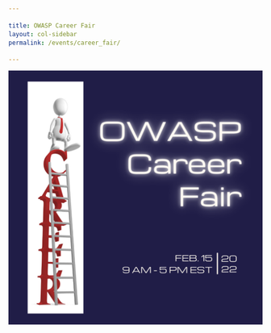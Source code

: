 ```yaml
---

title: OWASP Career Fair
layout: col-sidebar
permalink: /events/career_fair/

---
```


![CareerFairLogo](/assets/files/events/2022_Career_Fair.png)


